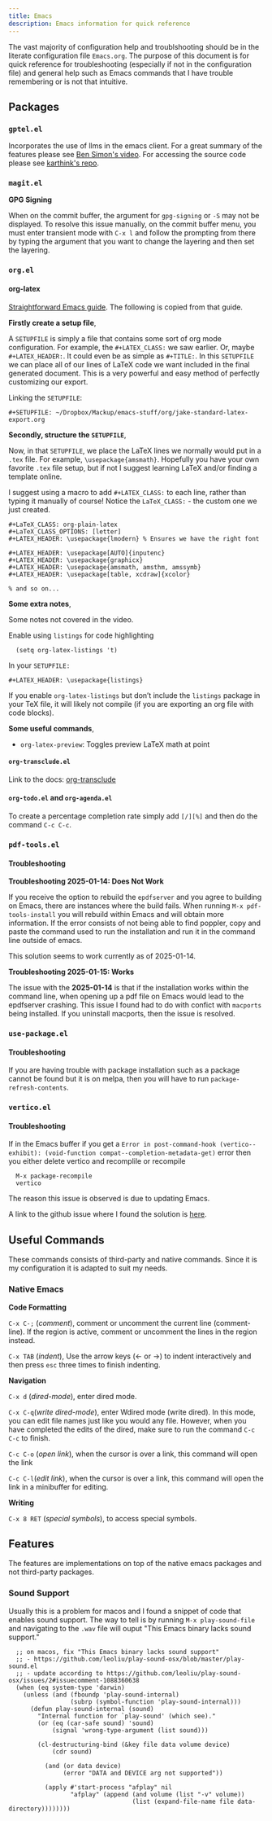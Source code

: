 ```yaml
---
title: Emacs
description: Emacs information for quick reference
---
```


The vast majority of configuration help and troublshooting should be in the literate configuration file `Emacs.org`. The purpose of this document is for quick reference for troubleshooting (especially if not in the configuration file) and general help such as Emacs commands that I have trouble remembering or is not that intuitive.

## Packages



### `gptel.el`

Incorporates the use of llms in the emacs client. For a great summary of the features please see [Ben Simon's video](https://www.blogbyben.com/2024/08/gptel-mindblowing-integration-between.html). For accessing the source code please see [karthink's repo](https://github.com/karthink/gptel).


### `magit.el`

**GPG Signing**

When on the commit buffer, the argument for `gpg-signing` or `-S` may not be displayed. To resolve this issue manually, on the commit buffer menu, you must enter transient mode with `C-x l` and follow the prompting from there by typing the argument that you want to change the layering and then set the layering.



### `org.el`

#### org-latex

[Straightforward Emacs guide](https://jakebox.github.io/youtube/org_latex_video.html). The following is copied from that guide.

**Firstly create a setup file**,

A `SETUPFILE` is simply a file that contains some sort of org mode configuration. For example, the `#+LATEX_CLASS:` we saw earlier. Or, maybe `#+LATEX_HEADER:`. It could even be as simple as `#+TITLE:`. In this `SETUPFILE` we can place all of our lines of LaTeX code we want included in the final generated document. This is a very powerful and easy method of perfectly customizing our export.

Linking the `SETUPFILE`:

```
#+SETUPFILE: ~/Dropbox/Mackup/emacs-stuff/org/jake-standard-latex-export.org
```

**Secondly, structure the `SETUPFILE`**,

Now, in that `SETUPFILE`, we place the LaTeX lines we normally would put in a `.tex` file. For example, `\usepackage{amsmath}`. Hopefully you have your own favorite `.tex` file setup, but if not I suggest learning LaTeX and/or finding a template online.

I suggest using a macro to add `#+LATEX_CLASS:` to each line, rather than typing it manually of course! Notice the `LaTeX_CLASS:` - the custom one we just created.

```
#+LaTeX_CLASS: org-plain-latex
#+LaTeX_CLASS_OPTIONS: [letter]
#+LATEX_HEADER: \usepackage{lmodern} % Ensures we have the right font

#+LATEX_HEADER: \usepackage[AUTO]{inputenc}
#+LATEX_HEADER: \usepackage{graphicx}
#+LATEX_HEADER: \usepackage{amsmath, amsthm, amssymb}
#+LATEX_HEADER: \usepackage[table, xcdraw]{xcolor}

% and so on...
```

**Some extra notes**,

Some notes not covered in the video.

Enable using `listings` for code highlighting

```emacs-lisp
  (setq org-latex-listings 't)
```

In your `SETUPFILE:`

```
#+LATEX_HEADER: \usepackage{listings}
```

If you enable `org-latex-listings` but don’t include the `listings` package in your TeX file, it will likely not compile (if you are exporting an org file with code blocks).

**Some useful commands**,

- `org-latex-preview`: Toggles preview LaTeX math at point

#### `org-transclude.el`

Link to the docs: [org-transclude](https://nobiot.github.io/org-transclusion/)

#### `org-todo.el` and `org-agenda.el`

To create a percentage completion rate simply add `[/][%]` and then do the command `C-c C-c`.




### `pdf-tools.el`

#### Troubleshooting

**Troubleshooting 2025-01-14: Does Not Work**

If you receive the option to rebuild the `epdfserver` and you agree to building on Emacs, there are instances where the build fails. When running `M-x pdf-tools-install` you will rebuild within Emacs and will obtain more information. If the error consists of not being able to find poppler, copy and paste the command used to run the installation and run it in the command line outside of emacs.

This solution seems to work currently as of 2025-01-14.

**Troubleshooting 2025-01-15: Works**

The issue with the **2025-01-14** is that if the installation works within the command line, when opening up a pdf file on Emacs would lead to the epdfserver crashing. This issue I found had to do with confict with `macports` being installed. If you uninstall macports, then the issue is resolved. 


### `use-package.el`

#### Troubleshooting

If you are having trouble with package installation such as a package cannot be found but it is on melpa, then you will have to run `package-refresh-contents`.

### `vertico.el`

#### Troubleshooting

If in the Emacs buffer if you get a `Error in post-command-hook (vertico--exhibit): (void-function compat--completion-metadata-get)` error then you either delete vertico and recomplile or recompile

```
  M-x package-recompile
  vertico

```

The reason this issue is observed is due to updating Emacs.

A link to the github issue where I found the solution is [here](https://github.com/minad/vertico/discussions/501#discussioncomment-12390155).




## Useful Commands

These commands consists of third-party and native commands. Since it is my configuration it is adapted to suit my needs.

### Native Emacs

**Code Formatting**

`C-x C-;` (*comment*), comment or uncomment the current line (comment-line). If the region is active, comment or uncomment the lines in the region instead.                                                                                            

`C-x TAB` (*indent*), Use the arrow keys (← or →) to indent interactively and then press `esc` three times to finish indenting.


**Navigation**

`C-x d` (*dired-mode*), enter dired mode.

`C-x C-q`(*write dired-mode*), enter Wdired mode (write dired). In this mode, you can edit file names just like you would any file. However, when you have completed the edits of the dired, make sure to run the command `C-c C-c` to finish.

`C-c C-o` (*open link*), when the cursor is over a link, this command will open the link

`C-c C-l`(*edit link*), when the cursor is over a link, this command will open the link in a minibuffer for editing.

**Writing**

`C-x 8 RET` (*special symbols*), to access special symbols.

## Features

The features are implementations on top of the native emacs packages and not third-party packages.

### Sound Support

Usually this is a problem for macos and I found a snippet of code that enables sound support. The way to tell is by running `M-x play-sound-file` and navigating to the `.wav` file will ouput "This Emacs binary lacks sound support."

```emacs-lisp
  ;; on macos, fix "This Emacs binary lacks sound support" 
  ;; - https://github.com/leoliu/play-sound-osx/blob/master/play-sound.el
  ;; - update according to https://github.com/leoliu/play-sound-osx/issues/2#issuecomment-1088360638
  (when (eq system-type 'darwin)
    (unless (and (fboundp 'play-sound-internal)
                 (subrp (symbol-function 'play-sound-internal)))
      (defun play-sound-internal (sound)
        "Internal function for `play-sound' (which see)."
        (or (eq (car-safe sound) 'sound)
            (signal 'wrong-type-argument (list sound)))
      
        (cl-destructuring-bind (&key file data volume device)
            (cdr sound)
        
          (and (or data device)
               (error "DATA and DEVICE arg not supported"))
        
          (apply #'start-process "afplay" nil
                 "afplay" (append (and volume (list "-v" volume))
                                  (list (expand-file-name file data-directory))))))))

```

